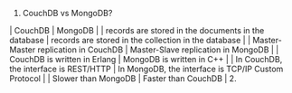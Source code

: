 1. CouchDB vs MongoDB?

  |     CouchDB |   MongoDB |
  | records are stored in the documents in the database | records are stored in the collection in the database |
  | Master-Master replication in CouchDB | Master-Slave replication in MongoDB |
  | CouchDB is written in Erlang | MongoDB is written in C++ |
  | In CouchDB, the interface is REST/HTTP | In MongoDB, the interface is TCP/IP Custom Protocol |
  | Slower than MongoDB | Faster than CouchDB |
2. 
